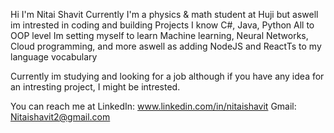 Hi I'm Nitai Shavit
Currently I'm a physics & math student at Huji
but aswell im intrested in coding and building Projects
I know C#, Java, Python All to OOP level
Im setting myself to learn Machine learning, Neural Networks, Cloud programming, and more
aswell as adding NodeJS and ReactTs to my language vocabulary

Currently im studying and looking for a job although if you have any idea for an intresting project, I might be intrested.

You can reach me at 
LinkedIn: www.linkedin.com/in/nitaishavit
Gmail: Nitaishavit2@gmail.com
